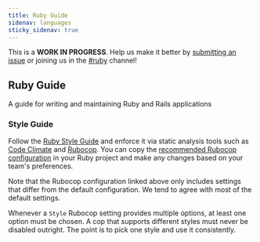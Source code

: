 ```yaml
---
title: Ruby Guide
sidenav: languages
sticky_sidenav: true
---
```

This is a **WORK IN PROGRESS**. Help us make it better by
[submitting an issue](https://github.com/18F/development-guide) or joining us
in the [#ruby](https://18f.slack.com/messages/ruby/) channel!

## Ruby Guide
A guide for writing and maintaining Ruby and Rails applications

### Style Guide

Follow the [Ruby Style Guide](https://github.com/bbatsov/ruby-style-guide) and
enforce it via static analysis tools such as [Code Climate] and [Rubocop]. You
can copy the [recommended Rubocop configuration](rubocop.yml) in your Ruby
project and make any changes based on your team's preferences.

Note that the Rubocop configuration linked above only includes settings that
differ from the default configuration. We tend to agree with most of the
default settings.

Whenever a `Style` Rubocop setting provides multiple options, at least one
option must be chosen. A cop that supports different styles must never be
disabled outright. The point is to pick one style and use it consistently.

[Code Climate]: https://codeclimate.com
[Rubocop]: https://github.com/bbatsov/rubocop
